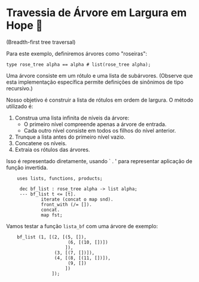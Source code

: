 
# Travessia de Árvore em Largura em Hope 🌳
(Breadth-first tree traversal)

Para este exemplo, definiremos árvores como "roseiras":

```hope
type rose_tree alpha == alpha # list(rose_tree alpha);
```

Uma árvore consiste em um rótulo e uma lista de subárvores. (Observe que esta implementação específica permite definições de sinônimos de tipo recursivo.)

Nosso objetivo é construir a lista de rótulos em ordem de largura. O método utilizado é:

1. Construa uma lista infinita de níveis da árvore:
   - O primeiro nível compreende apenas a árvore de entrada.
   - Cada outro nível consiste em todos os filhos do nível anterior.
2. Trunque a lista antes do primeiro nível vazio.
3. Concatene os níveis.
4. Extraia os rótulos das árvores.

Isso é representado diretamente, usando ` . ' para representar aplicação de função invertida.

```hope
    uses lists, functions, products;

     dec bf_list : rose_tree alpha -> list alpha;
     --- bf_list t <= [t].
             iterate (concat o map snd).
             front_with (/= []).
             concat.
             map fst;
```

Vamos testar a função `lista_bf` com uma árvore de exemplo:

```hope
    bf_list (1, [(2, [(5, []),
                       (6, [(10, [])])
                      ]),
                  (3, [(7, [])]),
                  (4, [(8, [(11, [])]),
                       (9, [])
                      ])
                 ]);
```

